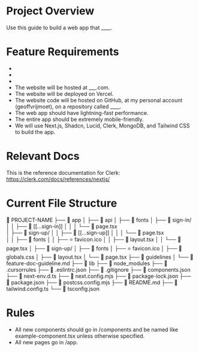# Project Overview
Use this guide to build a web app that ____.

# Feature Requirements
- 
- 
- 
- The website will be hosted at ___.com.
- The website will be deployed on Vercel.
- The website code will be hosted on GitHub, at my personal account (geoffvrijmoet), on a repository called ____.
- The web app should have lightning-fast performance.
- The entire app should be extremely mobile-friendly.
- We will use Next.js, Shadcn, Lucid, Clerk, MongoDB, and Tailwind CSS to build the app.

# Relevant Docs
This is the reference documentation for Clerk: https://clerk.com/docs/references/nextjs/

# Current File Structure
📁 PROJECT-NAME
├── 📁 app
│   ├── 📁 api
│   ├── 📁 fonts
│   ├── 📁 sign-in/
│   │   ├── 📁 [[...sign-in]]
│   │   │   └── 📄 page.tsx  
│   ├── 📁 sign-up/
│   │   ├── 📁 [[...sign-up]]
│   │   │   └── 📄 page.tsx    
│   │   ├── 📁 fonts
│   │   ├── ⭐ favicon.ico
│   │   ├── 📄 layout.tsx
│   │   └── 📄 page.tsx
│   ├── 📁 sign-up/
│   ├── 📁 fonts
│   ├── ⭐ favicon.ico
│   ├── 📄 globals.css
│   ├── 📄 layout.tsx
│   └── 📄 page.tsx
├── 📁 guidelines
│   └── 📄 feature-doc-guideline.md
├── 📁 lib
├── 📁 node_modules
├── 📄 .cursorrules
├── 📄 .eslintrc.json
├── 📄 .gitignore
├── 📄 components.json
├── 📄 next-env.d.ts
├── 📄 next.config.mjs
├── 📄 package-lock.json
├── 📄 package.json
├── 📄 postcss.config.mjs
├── 📄 README.md
├── 📄 tailwind.config.ts
└── 📄 tsconfig.json

# Rules
- All new components should go in /components and be named like example-component.tsx unless otherwise specified.
- All new pages go in /app.